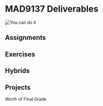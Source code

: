 # MAD9137 Deliverables

![You can do it](/mad9014/you-can-do-it.gif)

## Assignments

## Exercises

## Hybrids

## Projects

Worth <Badge type="error" text="35%"/> of Final Grade
